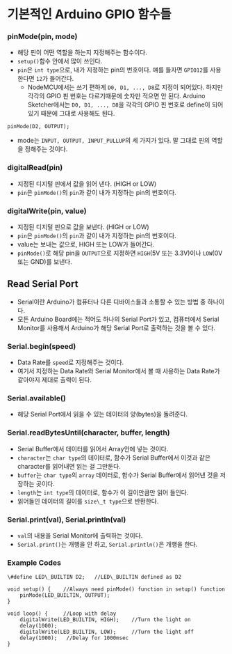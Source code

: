 기본적인 Arduino GPIO 함수들
===========================


### pinMode(pin, mode) ###

* 해당 핀이 어떤 역할을 하는지 지정해주는 함수이다.
* `setup()`함수 안에서 많이 쓰인다.
* `pin`은 `int type`으로, 내가 지정하는 pin의 번호이다. 얘를 들자면 `GPIO12`를 사용한다면 `12`가 들어간다.
	* NodeMCU에서는 쓰기 편하게 `D0, D1, ..., D8`로 지정이 되어있다. 하지만 각각의 GPIO 핀 번호는 다르기때문에 숫자만 적으면 안 된다. Arduino Sketcher에서는 `D0, D1, ..., D8`을 각각의 GPIO 핀 번호로 define이 되어있기 때문에 그대로 사용해도 된다.
~~~
pinMode(D2, OUTPUT);
~~~
* mode는 `INPUT, OUTPUT, INPUT_PULLUP`의 세 가지가 있다. 말 그대로 핀의 역할을 정해주는 것이다. 


### digitalRead(pin) ###

* 지정된 디지털 핀에서 값을 읽어 낸다. (HIGH or LOW)
* `pin`은 `pinMode()`의 `pin`과 같이 내가 지정하는 pin의 번호이다.


### digitalWrite(pin, value) ###

* 지정된 디지털 핀으로 값을 보낸다. (HIGH or LOW)
* `pin`은 `pinMode()`의 `pin`과 같이 내가 지정하는 pin의 번호이다.
* value는 보내는 값으로, HIGH 또는 LOW가 들어간다.
* `pinMode()`로 해당 pin을 `OUTPUT`으로 지정하면 `HIGH`(5V 또는 3.3V)이나 `LOW`(0V 또는 GND)를 보낸다.


Read Serial Port
----------------

* Serial이란 Arduino가 컴퓨터나 다른 디바이스들과 소통할 수 있는 방법 중 하나이다.
* 모든 Arduino Board에는 적어도 하나의 Serial Port가 있고, 컴퓨터에서 Serial Monitor를 사용해서 Arduino가 해당 Serial Port로 출력하는 것을 볼 수 있다.


### Serial.begin(speed) ###

* Data Rate를 `speed`로 지정해주는 것이다.
* 여기서 지정하는 Data Rate와 Serial Monitor에서 볼 때 사용하는 Data Rate가 같아야지 제대로 출력이 된다.


### Serial.available() ###

* 해당 Serial Port에서 읽을 수 있는 데이터의 양(bytes)을 돌려준다.


### Serial.readBytesUntil(character, buffer, length) ###

* Serial Buffer에서 데이터를 읽어서 Array안에 넣는 것이다. 
* `character`는 `char type`의 데이터로, 함수가 Serial Buffer에서 이것과 같은 character를 읽어내면 읽는 걸 그만둔다.
* `buffer`는 `char type`의 `array` 데이터로, 함수가 Serial Buffer에서 읽어낸 것을 저장하는 곳이다.
* `length`는 `int type`의 데이터로, 함수가 이 길이만큼만 읽어 들인다.
* 읽어들인 데이터의 길이를 `size\_t type`으로 반환한다.


### Serial.print(val), Serial.println(val) ###

* `val`의 내용을 Serial Monitor에 출력하는 것이다.
* `Serial.print()`는 개행을 안 하고, `Serial.println()`은 개행을 한다.


### Example Codes ###

~~~
\#define LED\_BUILTIN D2;   //LED\_BUILTIN defined as D2

void setup() {    //Always need pinMode() function in setup() function
	pinMode(LED_BUILTIN, OUTPUT);
}

void loop() {     //Loop with delay
	digitalWrite(LED_BUILTIN, HIGH);    //Turn the light on
	delay(1000);
	digitalWrite(LED_BUILTIN, LOW);     //Turn the light off
	delay(1000);   //Delay for 1000msec
}
~~~
